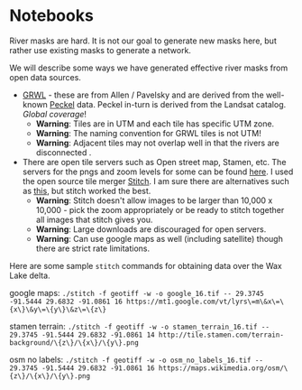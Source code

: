 # Notebooks

River masks are hard. It is not our goal to generate new masks here, but rather use existing masks to generate a network.

We will describe some ways we have generated effective river masks from open data sources.

+ [GRWL](https://zenodo.org/record/1297434#.XcywsEVKjUI) - these are from Allen / Pavelsky and are derived from the well-known [Peckel](https://global-surface-water.appspot.com/download) data. Peckel in-turn is derived from the Landsat catalog. *Global coverage*!
	+ **Warning**: Tiles are in UTM and each tile has specific UTM zone.
	+ **Warning**: The naming convention for GRWL tiles is not UTM!
	+ **Warning**: Adjacent tiles may not overlap well in that the rivers are disconnected .
+ There are open tile servers such as Open street map, Stamen, etc. The servers for the pngs and zoom levels for some can be found [here](https://wiki.openstreetmap.org/wiki/Tile_servers). I used the open source tile merger [Stitch](https://github.com/ericfischer/tile-stitch). I am sure there are alternatives such as [this](https://github.com/jimutt/tiles-to-tiff), but stitch worked the best.
	+ **Warning**: Stitch doesn't allow images to be larger than 10,000 x 10,000 - pick the zoom appropriately or be ready to stitch together all images that stitch gives you.
	+ **Warning**: Large downloads are discouraged for open servers.
	+ **Warning**: Can use google maps as well (including satellite) though there are strict rate limitations.

Here are some sample `stitch` commands for obtaining data over the Wax Lake delta.

google maps: 
```./stitch -f geotiff -w -o google_16.tif -- 29.3745 -91.5444 29.6832 -91.0861 16 https://mt1.google.com/vt/lyrs\=m\&x\=\{x\}\&y\=\{y\}\&z\=\{z\}```

stamen terrain: 
```./stitch -f geotiff -w -o stamen_terrain_16.tif -- 29.3745 -91.5444 29.6832 -91.0861 14 http://tile.stamen.com/terrain-background/\{z\}/\{x\}/\{y\}.png```

osm no labels: 
```./stitch -f geotiff -w -o osm_no_labels_16.tif -- 29.3745 -91.5444 29.6832 -91.0861 16 https://maps.wikimedia.org/osm/\{z\}/\{x\}/\{y\}.png```